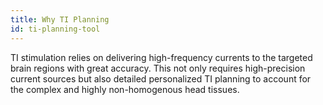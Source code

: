 ```yaml
---
title: Why TI Planning
id: ti-planning-tool
---
```

TI stimulation relies on delivering high-frequency currents to the targeted brain regions with great accuracy. This not only requires high-precision current sources but also detailed personalized TI planning to account for the complex and highly non-homogenous head tissues.
